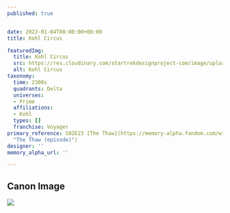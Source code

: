 ```yaml
---
published: true


date: 2022-01-04T08:00:00+00:00
title: Kohl Circus

featuredImg:
  title: Kohl Circus
  src: https://res.cloudinary.com/startrekdesignproject-com/image/upload/v1641506522/Kohl-Circus.png
  alt: Kohl Circus
taxonomy:
  time: 2300s
  quadrants: Delta
  universes:
  - Prime
  affiliations:
  - Kohl
  types: []
  franchise: Voyager
primary_reference: S02E23 [The Thaw](https://memory-alpha.fandom.com/wiki/The_Thaw_(episode)
  "The Thaw (episode)")
designer: ''
memory_alpha_url: ''

---
```

## Canon Image

![](https://res.cloudinary.com/startrekdesignproject-com/image/upload/v1641506843/Kohl_circus_logo_The_thaw_5.jpg)